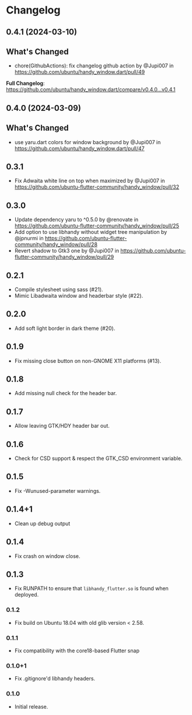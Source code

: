 # Changelog

## 0.4.1 (2024-03-10)

## What's Changed
* chore(GithubActions): fix changelog github action by @Jupi007 in https://github.com/ubuntu/handy_window.dart/pull/49


**Full Changelog**: https://github.com/ubuntu/handy_window.dart/compare/v0.4.0...v0.4.1

## 0.4.0 (2024-03-09)

## What's Changed
* use yaru.dart colors for window background by @Jupi007 in https://github.com/ubuntu/handy_window.dart/pull/47

## 0.3.1

* Fix Adwaita white line on top when maximized by @Jupi007 in https://github.com/ubuntu-flutter-community/handy_window/pull/32

## 0.3.0

* Update dependency yaru to ^0.5.0 by @renovate in https://github.com/ubuntu-flutter-community/handy_window/pull/25
* Add option to use libhandy without widget tree manipulation by @jpnurmi in https://github.com/ubuntu-flutter-community/handy_window/pull/28
* Revert shadow to Gtk3 one by @Jupi007 in https://github.com/ubuntu-flutter-community/handy_window/pull/29

## 0.2.1

* Compile stylesheet using sass (#21).
* Mimic Libadwaita window and headerbar style (#22).

## 0.2.0

* Add soft light border in dark theme (#20).

## 0.1.9

* Fix missing close button on non-GNOME X11 platforms (#13).

## 0.1.8

* Add missing null check for the header bar.

## 0.1.7

* Allow leaving GTK/HDY header bar out.

## 0.1.6

* Check for CSD support & respect the GTK_CSD environment variable.

## 0.1.5

* Fix -Wunused-parameter warnings.

## 0.1.4+1

* Clean up debug output

## 0.1.4

* Fix crash on window close.

## 0.1.3

* Fix RUNPATH to ensure that `libhandy_flutter.so` is found when deployed.

### 0.1.2

* Fix build on Ubuntu 18.04 with old glib version < 2.58.

### 0.1.1

* Fix compatibility with the core18-based Flutter snap

### 0.1.0+1

* Fix .gitignore'd libhandy headers.

### 0.1.0

* Initial release.
